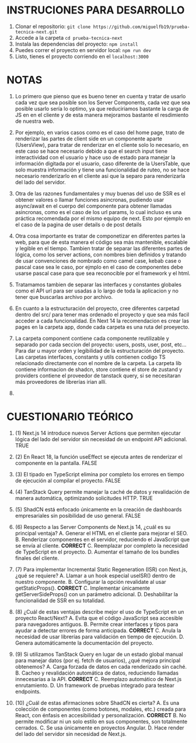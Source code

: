 
# INSTRUCIONES PARA DESARROLLO

1. Clonar el repositorio: `git clone https://github.com/miguelfb19/prueba-tecnica-next.git`
2. Accede a la carpeta `cd prueba-tecnica-next`
3. Instala las dependencias del proyecto: `npm install`
4. Puedes correr el proyecto en servidor local: `npm run dev`
5. Listo, tienes el proyecto corriendo en el `localhost:3000`

# NOTAS

1. Lo primero que pienso que es bueno tener en cuenta y tratar de usarlo cada vez que sea posible son los Server Components, cada vez
que sea posible usarlo sería lo optimo, ya que reduciriamos bastante la carga de JS en en el cliente y de esta manera mejoramos
bastante el resdimiento de nuestra web.

2. Por ejemplo, en varios casos como es el caso del home page, trato de renderizar las partes de client side en un componente aparte (UsersView),
para tratar de renderizar en el cliente solo lo necesario, en este caso se hace necesario debido a que el search input tiene interactividad con el usuario y hace uso de estado para manejar la información digitada por el usuario, caso diferente de la UsersTable, que solo muestra información
y tiene una funcionalidad de ruteo, no se hace necesario renderizarlo en el cliente asi que la separo para renderizarla del lado del servidor.

3. Otra de las razones fundamentales y muy buenas del uso de SSR es el obtener valores o llamar funciones asincronas, pudiendo usar async/await 
en el cuerpo del componente para obtener llamadas asincronas, como es el caso de los url params, lo cual incluso es una práctica recomendada por
el mismo equipo de next. Esto por ejemplo en el caso de la pagina de user details o de post details

4. Otra cosa importante es tratar de componetizar en diferentes partes la web, para que de esta manera el código sea más mantenible, escalable
y legible en el tiempo. Tambien tratar de separar las diferentes partes de lógica, como los server actions, con nombres bien definidos y tratando
de usar convenciones de nombrado como camel case, kebab case o pascal case sea le caso, por ejmplo en el caso de componentes debe usarse pascal case
para que sea reconocible por el framework y el html.

5. Tratamamos tambien de separar las interfaces y constantes globales como el API url para ser usadas a lo largo de toda la aplicacion y no tener que buscarlas archivo por archivo.

6. En cuanto a la estructuración del proyecto, cree diferentes carpetad dentro del src/ para tener mas ordenado el proyecto y que sea más facil
acceder a cada funcionalidad. En Next 14 la recomendacion es crear las pages en la carpeta app, donde cada carpeta es una ruta del proeyecto.

7. La carpeta component contiene cada componente reutilizable y separado por cada seccion del proyecto: users, posts, user, post, etc...
Para dar u mayor orden y legibilidad de la estructuración del proyecto. Las carpetas interfaces, constants y utils contienen codigo TS
relacionado directamente con el nombre de la carpeta. La carpeta lib contiene informacion de shadcn, store contiene el store de zustand y 
providers contiene el proveedor de tanstack query, si se necesitaran más proveedores de librerías irian allí.

8. 



# CUESTIONARIO TEÓRICO

1. (1) Next.js 14 introduce nuevos Server Actions que permiten ejecutar lógica del lado del servidor sin necesidad de un endpoint API adicional. 
TRUE
2. (2) En React 18, la función useEffect se ejecuta antes de renderizar el componente en la pantalla.
FALSE
3. (3) El tipado en TypeScript elimina por completo los errores en tiempo de ejecución al compilar el proyecto.
FALSE
4. (4) TanStack Query permite manejar la caché de datos y revalidación de manera automática, optimizando solicitudes HTTP.
TRUE
5. (5) ShadCN está enfocado únicamente en la creación de dashboards empresariales sin posibilidad de uso general.
FALSE


6. (6) Respecto a las Server Components de Next.js 14, ¿cuál es su principal ventaja? 
A. Generar el HTML en el cliente para mejorar el SEO.
B. Renderizar componentes en el servidor, reduciendo el JavaScript que se envía al cliente. **CORRECT**
C. Reemplazar por completo la necesidad de TypeScript en el proyecto. 
D. Aumentar el tamaño de los bundles finales del cliente.

7. (7) Para implementar Incremental Static Regeneration (ISR) con Next.js, ¿qué se requiere? 
A. Llamar a un hook especial useISR() dentro de nuestro componente. 
B. Configurar la opción revalidate al usar getStaticProps(). **CORRECT**
C. Implementar únicamente getServerSideProps() con un parámetro adicional. 
D. Deshabilitar la funcionalidad de SSR en su totalidad.

8. (8) ¿Cuál de estas ventajas describe mejor el uso de TypeScript en un proyecto React/Next? 
A. Evita que el código JavaScript sea accesible para navegadores antiguos. 
B. Permite crear interfaces y tipos para ayudar a detectar errores de forma anticipada. **CORRECT**
C. Anula la necesidad de usar librerías para validación en tiempo de ejecución. 
D. Genera automáticamente la documentación del proyecto.

9. (9) Si utilizamos TanStack Query en lugar de un estado global manual para manejar datos (por ej. fetch de usuarios), ¿qué mejora principal obtenemos? A. Carga forzada de datos en cada renderizado sin caché. 
B. Cacheo y revalidación automática de datos, reduciendo llamadas innecesarias a la API. **CORRECT**
C. Reemplazo automático de Next.js enrutamiento. 
D. Un framework de pruebas integrado para testear endpoints.

10. (10) ¿Cuál de estas afirmaciones sobre ShadCN es cierta? 
A. Es una colección de componentes (como botones, modales, etc.) creada para React, con énfasis en accesibilidad y personalización. **CORRECT**
B. No permite modificar ni un solo estilo en sus componentes, son totalmente cerrados. 
C. Se usa únicamente en proyectos Angular. 
D. Hace render del lado del servidor sin necesidad de Next.js.